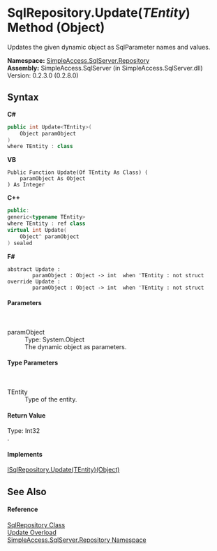 # SqlRepository.Update(*TEntity*) Method (Object)
 

Updates the given dynamic object as SqlParameter names and values.

**Namespace:**&nbsp;<a href="N_SimpleAccess_SqlServer_Repository">SimpleAccess.SqlServer.Repository</a><br />**Assembly:**&nbsp;SimpleAccess.SqlServer (in SimpleAccess.SqlServer.dll) Version: 0.2.3.0 (0.2.8.0)

## Syntax

**C#**<br />
``` C#
public int Update<TEntity>(
	Object paramObject
)
where TEntity : class

```

**VB**<br />
``` VB
Public Function Update(Of TEntity As Class) ( 
	paramObject As Object
) As Integer
```

**C++**<br />
``` C++
public:
generic<typename TEntity>
where TEntity : ref class
virtual int Update(
	Object^ paramObject
) sealed
```

**F#**<br />
``` F#
abstract Update : 
        paramObject : Object -> int  when 'TEntity : not struct
override Update : 
        paramObject : Object -> int  when 'TEntity : not struct
```


#### Parameters
&nbsp;<dl><dt>paramObject</dt><dd>Type: System.Object<br />The dynamic object as parameters.</dd></dl>

#### Type Parameters
&nbsp;<dl><dt>TEntity</dt><dd>Type of the entity.</dd></dl>

#### Return Value
Type: Int32<br />.

#### Implements
<a href="M_SimpleAccess_Repository_ISqlRepository_Update__1_3">ISqlRepository.Update(TEntity)(Object)</a><br />

## See Also


#### Reference
<a href="T_SimpleAccess_SqlServer_Repository_SqlRepository">SqlRepository Class</a><br /><a href="Overload_SimpleAccess_SqlServer_Repository_SqlRepository_Update">Update Overload</a><br /><a href="N_SimpleAccess_SqlServer_Repository">SimpleAccess.SqlServer.Repository Namespace</a><br />